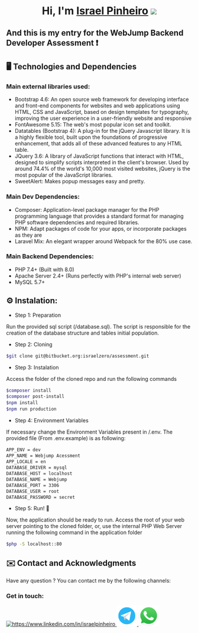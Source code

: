 <h1 align="center">Hi, I'm <a href="https://github.com/IsraelPinheiro">Israel Pinheiro</a> <img src="https://raw.githubusercontent.com/aemmadi/aemmadi/master/wave.gif" width="30px"</h1>


## And this is my entry for the WebJump Backend Developer Assessment :exclamation:

## :desktop_computer: Technologies and Dependencies
### Main external libraries used:
* Bootstrap 4.6: An open source web framework for developing interface and front-end components for websites and web applications using HTML, CSS and JavaScript, based on design templates for typography, improving the user experience in a user-friendly website and responsive 
* FontAwesome 5.15: The web's most popular icon set and toolkit.
* Datatables (Bootstrap 4): A plug-in for the jQuery Javascript library. It is a highly flexible tool, built upon the foundations of progressive enhancement, that adds all of these advanced features to any HTML table.
* JQuery 3.6: A library of JavaScript functions that interact with HTML, designed to simplify scripts interpreted in the client's browser. Used by around 74.4% of the world's 10,000 most visited websites, jQuery is the most popular of the JavaScript libraries. 
* SweetAlert: Makes popup messages easy and pretty.

### Main Dev Dependencies:
* Composer: Application-level package manager for the PHP programming language that provides a standard format for managing PHP software dependencies and required libraries. 
* NPM: Adapt packages of code for your apps, or incorporate packages as they are
* Laravel Mix: An elegant wrapper around Webpack for the 80% use case.

### Main Backend Dependencies:
* PHP 7.4+ (Built with 8.0)
* Apache Server 2.4+ (Runs perfectly with PHP's internal web server)
* MySQL 5.7+

## :gear: Instalation:

* Step 1: Preparation

Run the provided sql script (/database.sql).
The script is responsible for the creation of the database structure and tables initial population.

* Step 2: Cloning
```bash
$git clone git@bitbucket.org:israelzero/assessment.git
```
* Step 3: Instalation

Access the folder of the cloned repo and run the following commands

```bash
$composer install
$composer post-install
$npm install
$npm run production
```

* Step 4: Environment Variables

If necessary change the Environment Variables present in /.env.
The provided file (From .env.example) is as following:

```
APP_ENV = dev
APP_NAME = Webjump Acessment
APP_LOCALE = en
DATABASE_DRIVER = mysql
DATABASE_HOST = localhost
DATABASE_NAME = Webjump
DATABASE_PORT = 3306
DATABASE_USER = root
DATABASE_PASSWORD = secret
```

* Step 5: Run! :runner:

Now, the application should be ready to run.
Access the root of your web server pointing to the cloned folder, or, use the internal PHP Web Server running the following command in the application folder

```bash
$php -S localhost::80
```


## :envelope: Contact and Acknowledgments 

Have any question ?
You can contact me by the following channels:

<h3 style="text-align:left">Get in touch:</h3>
<a href="https://www.linkedin.com/in/israelpinheiro/" target="_blank">
    <img src="https://cdn.jsdelivr.net/gh/devicons/devicon/icons/linkedin/linkedin-original.svg" alt="https://www.linkedin.com/in/israelpinheiro" height="55">
</a>
<a href="https://t.me/israelrpinheiro" target="_blank">
    <img src="https://raw.githubusercontent.com/IsraelPinheiro/IsraelPinheiro/main/icons/Telegram.svg" alt="https://t.me/israelrpinheiro" height="55">
</a>
<a href="https://api.whatsapp.com/send?phone=5585991520250" target="_blank">
    <img src="https://raw.githubusercontent.com/IsraelPinheiro/IsraelPinheiro/main/icons//Whatsapp.svg" alt="https://api.whatsapp.com/send?phone=5585991520250" height="55">
</a>

